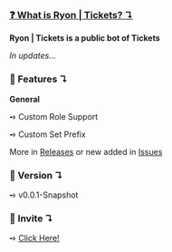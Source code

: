 ### [**❓ What is Ryon | Tickets? ↴**](https://discord.gg/EWKvbB9nj5)
**Ryon | Tickets is a public bot of Tickets**

*In updates...*

### **📖 Features ↴**
**General**

➺ Custom Role Support

➺ Custom Set Prefix

More in [Releases](https://github.com/Relqhx/Ryon-Tickets/releases) or new added in [Issues](https://github.com/Relqhx/Ryon-Tickets/issues)

### **🔗 Version ↴**

➺ v0.0.1-Snapshot

### **🔧 Invite ↴**

➺ [Click Here!](https://discord.com/api/oauth2/authorize?client_id=1065770439596572733&permissions=275414854736&scope=bot)

